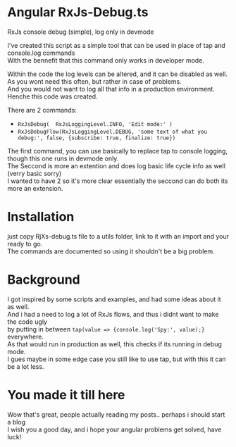 # Angular RxJs-Debug.ts
RxJs console debug (simple), log only in devmode  

I've created this script as a simple tool that can be used in place of tap and console.log commands  
With the bennefit that this command only works in developer mode.  

Within the code the log levels can be altered, and it can be disabled as well.  
As you wont need this often, but rather in case of problems.    
And you would not want to log all that info in a production environment.    
Henche this code was created.   

There are 2 commands:  
 - `RxJsDebug(  RxJsLoggingLevel.INFO, 'Edit mode:' )`
 - `RxJsDebugFlow(RxJsLoggingLevel.DEBUG, 'some text of what you debug:', false, {subscribe: true, finalize: true})`

The first command, you can use basically to replace tap to console logging, though this one runs in devmode only.   
The Seccond is more an extention and does log basic life cycle info as well (verry basic sorry)  
I wanted to have 2 so it's more clear essentially the seccond can do both its more an extension.  


# Installation
just copy RjXs-debug.ts file to a utils folder, link to it with an import and your ready to go.  
The commands are documented so using it shouldn't be a big problem.

# Background
I got inspired by some scripts and examples, and had some ideas about it as well.   
And i had a need to log a lot of RxJs flows, and thus i didnt want to make the code ugly   
by putting in between `tap(value => {console.log('Spy:', value);}` everywhere.   
As that would run in production as well, this checks if its running in debug mode.   
I gues maybe in some edge case you still like to use tap, but with this it can be a lot less.   

# You made it till here
Wow that's great, people actually reading my posts.. perhaps i should start a blog   
I wish you a good day, and i hope your angular problems get solved, have luck!

